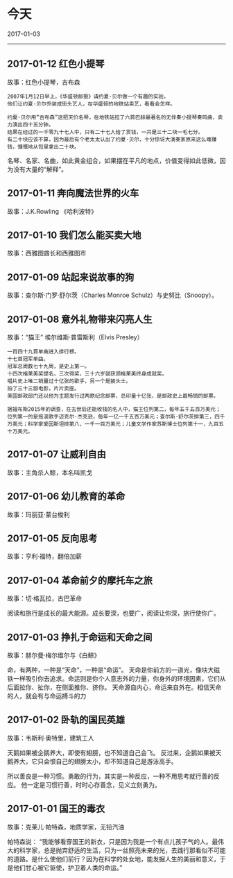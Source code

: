 # 今天
2017-01-03


--------------------------------------------------------------------------------

## 2017-01-12  红色小提琴
故事：红色小提琴，吉布森
```
2007年1月12日早上，《华盛顿邮报》请约夏·贝尔做一个有趣的实验。
他们让约夏·贝尔乔装成街头艺人，在华盛顿的地铁站卖艺，看看会怎样。

约夏·贝尔用“吉布森”这把天价名琴，在地铁站拉了六首巴赫最著名的无伴奏小提琴奏鸣曲，卖力演出四十五分钟。
结果在经过的一千零九十七人中，只有二十七人给了赏钱，一共是三十二块一毛七分。
有二十块应该不算，因为最后有个老太太认出了约夏·贝尔，十分惊讶大演奏家原来这么难赚钱，慷慨地从包里拿出二十块。
```

名琴、名家、名曲，如此黄金组合，如果摆在平凡的地点，价值变得如此低微，因为没有大量的“解释”。

## 2017-01-11  奔向魔法世界的火车
故事：J.K.Rowling 《哈利波特》

## 2017-01-10  我们怎么能买卖大地  
故事：西雅图酋长和西雅图市

## 2017-01-09  站起来说故事的狗
故事：查尔斯·门罗·舒尔茨（Charles Monroe Schulz）与史努比（Snoopy）。

## 2017-01-08  意外礼物带来闪亮人生
故事：“猫王” 埃尔维斯·普雷斯利（Elvis Presley）
```
一百四十九首单曲进入排行榜。
十七首冠军单曲。
冠军总周数七十九周，是史上第一。
十四次格莱美奖提名，三次得奖，三十六岁就获颁格莱美终身成就奖。
唱片史上唯二销量过十亿张的歌手，另一个是披头士。
拍了三十三部电影，片片卖座。
美国邮政部门还以他为主题发行过两款纪念邮票，总印量十亿张，是邮政史上最畅销的邮票。

据福布斯2015年的调查，在去世后还能收钱的名人中，猫王位列第二，每年五千五百万美元；位列第一的是摇滚歌手迈克尔·杰克逊，每年一亿一千五百万美元；查尔斯·舒尔茨排第三，四千万美元；科学家爱因斯坦排第八，一千一百万美元；儿童文学作家苏斯博士位列第十一，九百五十万美元。
```

## 2017-01-07  让威利自由
故事：主角杀人鲸，本名叫凯戈

## 2017-01-06  幼儿教育的革命
故事：玛丽亚·蒙台梭利

## 2017-01-05  反向思考
故事：亨利·福特，翻倍加薪

## 2017-01-04  革命前夕的摩托车之旅
故事：切·格瓦拉，古巴革命

阅读和旅行是成长的最大能源。成长要深，也要广，阅读让你深，旅行使你广。

## 2017-01-03  挣扎于命运和天命之间
故事：赫尔曼·梅尔维尔与《白鲸》

命，有两种，一种是“天命”，一种是“命运”。
天命是你前方的一道光，像块大磁铁一样吸引你去追求。命运则是你个人意志外的力量，你身外的环境因素，它们从后面拉你、扯你，在侧面推你、挤你。
天命源自内心，命运来自外在。相信天命的人，就会有与命运搏斗的力

## 2017-01-02  卧轨的国民英雄
故事：韦斯利·奥特里，建筑工人

天鹅如果被企鹅养大，即使有翅膀，也不知道自己会飞。
反过来，企鹅如果被天鹅养大，它只会恨自己的翅膀太小，却不知道自己是游泳高手。

所以善良是一种习惯。勇敢的行为，其实是一种反应，一种不用思考就行善的反应。
他一定是习惯行善，时时心存善念，见义立刻勇为。

## 2017-01-01  国王的毒衣
故事：克莱儿·帕特森，地质学家，无铅汽油

帕特森说：
“我能够看穿国王的新衣，只是因为我是一个有点儿孩子气的人。最伟大的科学家，总是抛弃舒适的生活，只为一丝照亮未来的光，去践行那看似不可能的道路。是什么使他们前行？因为在科学的处女地，能发掘人生的美丽和意义，于是他们甘心被它驱使，护卫着人类的命运。”
